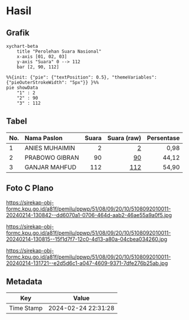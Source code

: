 # Hasil

## Grafik

```mermaid
xychart-beta
    title "Perolehan Suara Nasional"
    x-axis [01, 02, 03]
    y-axis "Suara" 0 --> 112
    bar [2, 90, 112]
```

```mermaid
%%{init: {"pie": {"textPosition": 0.5}, "themeVariables": {"pieOuterStrokeWidth": "5px"}} }%%
pie showData
    "1" : 2
    "2" : 90
    "3" : 112
```

## Tabel

| No. | Nama Paslon    | Suara | Suara (raw) | Persentase |
|:--- |:-------------- | -----:| -----------:| ----------:|
| 1   | ANIES MUHAIMIN | 2     | [2][p-1]    | 0,98       |
| 2   | PRABOWO GIBRAN | 90    | [90][p-2]   | 44,12      |
| 3   | GANJAR MAHFUD  | 112   | [112][p-3]  | 54,90      |


[p-1]: https://github.com/gigit-pemilu/pemilu-2024/blob/main/pilpres/hitung-suara/sub/51-bali/sub/08-buleleng/sub/09-tejakula/sub/2010-tembok/sub/011-tps/sub/paslon-1.txt
[p-2]: https://github.com/gigit-pemilu/pemilu-2024/blob/main/pilpres/hitung-suara/sub/51-bali/sub/08-buleleng/sub/09-tejakula/sub/2010-tembok/sub/011-tps/sub/paslon-2.txt
[p-3]: https://github.com/gigit-pemilu/pemilu-2024/blob/main/pilpres/hitung-suara/sub/51-bali/sub/08-buleleng/sub/09-tejakula/sub/2010-tembok/sub/011-tps/sub/paslon-3.txt

## Foto C Plano

https://sirekap-obj-formc.kpu.go.id/a81f/pemilu/ppwp/51/08/09/20/10/5108092010011-20240214-130842--dd6070a1-0706-464d-aab2-46ae55a9a0f5.jpg

https://sirekap-obj-formc.kpu.go.id/a81f/pemilu/ppwp/51/08/09/20/10/5108092010011-20240214-130815--15f1d7f7-12c0-4d13-a80a-04cbea034260.jpg

https://sirekap-obj-formc.kpu.go.id/a81f/pemilu/ppwp/51/08/09/20/10/5108092010011-20240214-131721--e2d5d6c1-a047-4609-9371-7dfe276b25ab.jpg


## Metadata

| Key        | Value               |
| ---------- | ------------------- |
| Time Stamp | 2024-02-24 22:31:28 |



